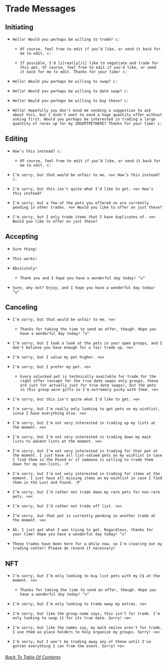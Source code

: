 # Trade Messages

## Initiating

  - 
    ```
    Hello! Would you perhaps be willing to trade? c:
    ```
    - 
      ```
      Of course, feel free to edit if you’d like, or send it back for me to edit. c:
      ```
    - 
      ```
      If possible, I'd [i]really[/i] like to negotiate and trade for this pet. Of course, feel free to edit if you'd like, or send it back for me to edit. Thanks for your time! c:
      ```
  - 
    ```
    Hello! Would you perhaps be willing to swap? c:
    ```
  - 
    ```
    Hello! Would you perhaps be willing to date swap? c:
    ```
  - 
    ```
    Hello! Would you perhaps be willing to buy these? c:
    ```
  - 
    ```
    Hello! Hopefully you don't mind me sending a suggestion to ask about this, but I didn't want to send a huge quantity offer without asking first. Would you perhaps be interested in trading a large quantity of rares up for my INSERTPETHERE? Thanks for your time! c:
    ```

## Editing

  - 
    ```
    How’s this instead? c:
    ```
    - 
      ```
      Of course, feel free to edit if you’d like, or send it back for me to edit. c:
      ```
  - 
    ```
    I’m sorry, but that would be unfair to me. >o< How’s this instead? c:
    ```
  - 
    ```
    I'm sorry, but this isn't quite what I'd like to get. >o< How’s this instead?
    ```
  - 
    ```
    I'm sorry, but a few of the pets you offered on are currently pending in other trades. >o< Would you like to offer on just these?
    ```
  - 
    ```
    I'm sorry, but I only trade items that I have duplicates of. >o< Would you like to offer on just these?
    ```

## Accepting

  - 
    ```
    Sure thing!
    ```
  - 
    ```
    This works!
    ```
  - 
    ```
    Absolutely!
    ```
    - 
      ```
      Thank you and I hope you have a wonderful day today! ^u^
      ```
  - 
    ```
    Sure, why not? Enjoy, and I hope you have a wonderful day today! ^u^
    ```

## Canceling

  - 
    ```
    I’m sorry, but that would be unfair to me. >o<
    ```
    - 
      ```
      Thanks for taking the time to send an offer, though. Hope you have a wonderful day today! ^u^
      ```
  - 
    ```
    I’m sorry, but I took a look at the pets in your open groups, and I don't believe you have enough for a fair trade up. >o<
    ```
  - 
    ```
    I’m sorry, but I value my pet higher. >o<
    ```
  - 
    ```
    I'm sorry, but I prefer my pet. >o<
    ```
    - 
      ```
      Every unlocked pet is technically available for trade for the right offer (except for the true date swaps only groups, those are just for actually just for true date swaps), but the pets in this group were gifts so I'm extremely picky with them. >o<
      ```
  - 
    ```
    I'm sorry, but this isn't quite what I'd like to get. >o<
    ```
  - 
    ```
    I'm sorry, but I'm really only looking to get pets on my wishlist, since I have everything else. >o<
    ```
  - 
    ```
    I’m sorry, but I'm not very interested in trading up my lists at the moment. >o<
    ```
  - 
    ```
    I’m sorry, but I'm not very interested in trading down my main lists to advent lists at the moment. >o<
    ```
  - 
    ```
    I'm sorry, but I'm not very interested in trading for that pet at the moment. I just have all list-valued pets on my wishlist in case I find them in the Pound or if someone is willing to trade them down for my non-lists. :P
    ```
  - 
    ```
    I'm sorry, but I'm not very interested in trading for items at the moment. I just have all missing items on my wishlist in case I find them in the Lost and Found. :P
    ```
  - 
    ```
    I’m sorry, but I’d rather not trade down my rare pets for non-rare pets. >o<
    ```
  - 
    ```
    I’m sorry, but I’d rather not trade off list. >o<
    ```
  - 
    ```
    I'm sorry, but that pet is currently pending in another trade at the moment. >o<
    ```
  - 
    ```
    Ah, I just got what I was trying to get. Regardless, thanks for your time! Hope you have a wonderful day today! ^u^
    ```
  - 
    ```
    These trades have been here for a while now, so I'm clearing out my trading center! Please do resend if necessary!
    ```

## NFT

  - 
    ```
    I’m sorry, but I’m only looking to buy list pets with my C$ at the moment. >o<
    ```
    - 
      ```
      Thanks for taking the time to send an offer, though. Hope you have a wonderful day today! ^u^
      ```
  - 
    ```
    I'm sorry, but I'm only looking to trade away my extras. >o<
    ```
  - 
    ```
    I'm sorry, but like the group name says, this isn't for trade. I'm only looking to swap it for its true date. Sorry! >o<
    ```
  - 
    ```
    I'm sorry, but like the names say, my malk smiles aren't for trade. I use them as place holders to help organize my groups. Sorry! >o<
    ```
  - 
    ```
    I'm sorry, but I won't be trading away any of these until I've gotten everything I can from the event. Sorry! >o<
    ```

###### [Back To Table Of Contents](https://github.com/SelenaChen123/ChickenSmoothie/blob/main/README.md#chicken-smoothie)
